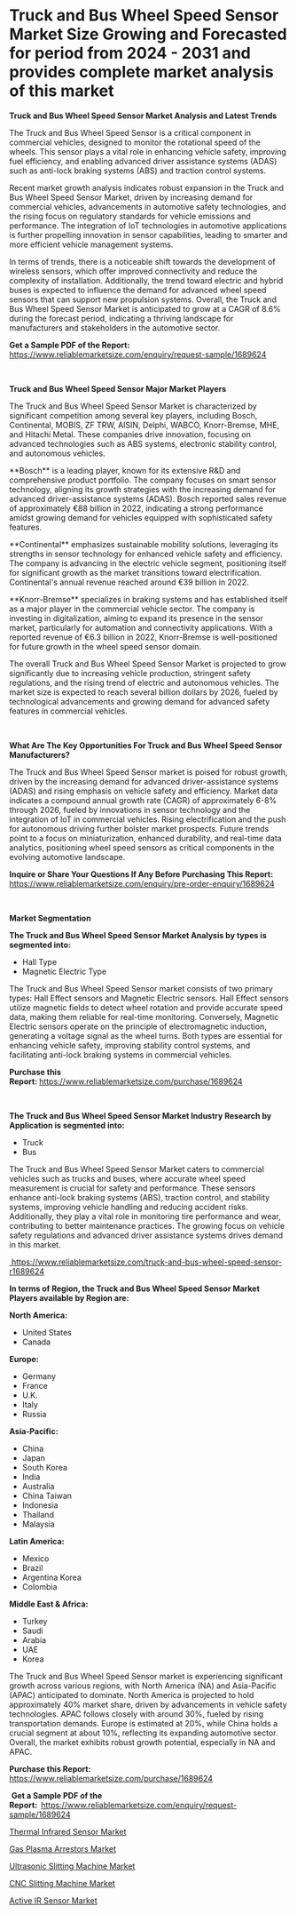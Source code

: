 <p><h1>Truck and Bus Wheel Speed Sensor Market Size Growing and Forecasted for period from 2024 - 2031 and provides complete market analysis of this market</h1></p><p><strong>Truck and Bus Wheel Speed Sensor Market Analysis and Latest Trends</strong></p>
<p><p>The Truck and Bus Wheel Speed Sensor is a critical component in commercial vehicles, designed to monitor the rotational speed of the wheels. This sensor plays a vital role in enhancing vehicle safety, improving fuel efficiency, and enabling advanced driver assistance systems (ADAS) such as anti-lock braking systems (ABS) and traction control systems.</p><p>Recent market growth analysis indicates robust expansion in the Truck and Bus Wheel Speed Sensor Market, driven by increasing demand for commercial vehicles, advancements in automotive safety technologies, and the rising focus on regulatory standards for vehicle emissions and performance. The integration of IoT technologies in automotive applications is further propelling innovation in sensor capabilities, leading to smarter and more efficient vehicle management systems.</p><p>In terms of trends, there is a noticeable shift towards the development of wireless sensors, which offer improved connectivity and reduce the complexity of installation. Additionally, the trend toward electric and hybrid buses is expected to influence the demand for advanced wheel speed sensors that can support new propulsion systems. Overall, the Truck and Bus Wheel Speed Sensor Market is anticipated to grow at a CAGR of 8.6% during the forecast period, indicating a thriving landscape for manufacturers and stakeholders in the automotive sector.</p></p>
<p><strong>Get a Sample PDF of the Report:&nbsp;</strong> <a href="https://www.reliablemarketsize.com/enquiry/request-sample/1689624?utm_campaign=1693&utm_medium=2&utm_source=Github&utm_content=ia&utm_term=19102024&utm_id=truck-and-bus-wheel-speed-sensor">https://www.reliablemarketsize.com/enquiry/request-sample/1689624</a></p>
<p>&nbsp;</p>
<p><strong>Truck and Bus Wheel Speed Sensor Major Market Players</strong></p>
<p><p>The Truck and Bus Wheel Speed Sensor Market is characterized by significant competition among several key players, including Bosch, Continental, MOBIS, ZF TRW, AISIN, Delphi, WABCO, Knorr-Bremse, MHE, and Hitachi Metal. These companies drive innovation, focusing on advanced technologies such as ABS systems, electronic stability control, and autonomous vehicles.</p><p>**Bosch** is a leading player, known for its extensive R&D and comprehensive product portfolio. The company focuses on smart sensor technology, aligning its growth strategies with the increasing demand for advanced driver-assistance systems (ADAS). Bosch reported sales revenue of approximately €88 billion in 2022, indicating a strong performance amidst growing demand for vehicles equipped with sophisticated safety features.</p><p>**Continental** emphasizes sustainable mobility solutions, leveraging its strengths in sensor technology for enhanced vehicle safety and efficiency. The company is advancing in the electric vehicle segment, positioning itself for significant growth as the market transitions toward electrification. Continental's annual revenue reached around €39 billion in 2022.</p><p>**Knorr-Bremse** specializes in braking systems and has established itself as a major player in the commercial vehicle sector. The company is investing in digitalization, aiming to expand its presence in the sensor market, particularly for automation and connectivity applications. With a reported revenue of €6.3 billion in 2022, Knorr-Bremse is well-positioned for future growth in the wheel speed sensor domain.</p><p>The overall Truck and Bus Wheel Speed Sensor Market is projected to grow significantly due to increasing vehicle production, stringent safety regulations, and the rising trend of electric and autonomous vehicles. The market size is expected to reach several billion dollars by 2026, fueled by technological advancements and growing demand for advanced safety features in commercial vehicles.</p></p>
<p>&nbsp;</p>
<p><strong>What Are The Key Opportunities For Truck and Bus Wheel Speed Sensor Manufacturers?</strong></p>
<p><p>The Truck and Bus Wheel Speed Sensor market is poised for robust growth, driven by the increasing demand for advanced driver-assistance systems (ADAS) and rising emphasis on vehicle safety and efficiency. Market data indicates a compound annual growth rate (CAGR) of approximately 6-8% through 2026, fueled by innovations in sensor technology and the integration of IoT in commercial vehicles. Rising electrification and the push for autonomous driving further bolster market prospects. Future trends point to a focus on miniaturization, enhanced durability, and real-time data analytics, positioning wheel speed sensors as critical components in the evolving automotive landscape.</p></p>
<p><strong>Inquire or Share Your Questions If Any Before Purchasing This Report:</strong> <a href="https://www.reliablemarketsize.com/enquiry/pre-order-enquiry/1689624?utm_campaign=1693&utm_medium=2&utm_source=Github&utm_content=ia&utm_term=19102024&utm_id=truck-and-bus-wheel-speed-sensor">https://www.reliablemarketsize.com/enquiry/pre-order-enquiry/1689624</a></p>
<p>&nbsp;</p>
<p><strong>Market Segmentation</strong></p>
<p><strong>The Truck and Bus Wheel Speed Sensor Market Analysis by types is segmented into:</strong></p>
<p><ul><li>Hall Type</li><li>Magnetic Electric Type</li></ul></p>
<p><p>The Truck and Bus Wheel Speed Sensor market consists of two primary types: Hall Effect sensors and Magnetic Electric sensors. Hall Effect sensors utilize magnetic fields to detect wheel rotation and provide accurate speed data, making them reliable for real-time monitoring. Conversely, Magnetic Electric sensors operate on the principle of electromagnetic induction, generating a voltage signal as the wheel turns. Both types are essential for enhancing vehicle safety, improving stability control systems, and facilitating anti-lock braking systems in commercial vehicles.</p></p>
<p><strong>Purchase this Report:&nbsp;</strong><a href="https://www.reliablemarketsize.com/purchase/1689624?utm_campaign=1693&utm_medium=2&utm_source=Github&utm_content=ia&utm_term=19102024&utm_id=truck-and-bus-wheel-speed-sensor">https://www.reliablemarketsize.com/purchase/1689624</a></p>
<p>&nbsp;</p>
<p><strong>The Truck and Bus Wheel Speed Sensor Market Industry Research by Application is segmented into:</strong></p>
<p><ul><li>Truck</li><li>Bus</li></ul></p>
<p><p>The Truck and Bus Wheel Speed Sensor Market caters to commercial vehicles such as trucks and buses, where accurate wheel speed measurement is crucial for safety and performance. These sensors enhance anti-lock braking systems (ABS), traction control, and stability systems, improving vehicle handling and reducing accident risks. Additionally, they play a vital role in monitoring tire performance and wear, contributing to better maintenance practices. The growing focus on vehicle safety regulations and advanced driver assistance systems drives demand in this market.</p></p>
<p><a href="https://www.reliablemarketsize.com/truck-and-bus-wheel-speed-sensor-r1689624?utm_campaign=1693&utm_medium=2&utm_source=Github&utm_content=ia&utm_term=19102024&utm_id=truck-and-bus-wheel-speed-sensor">&nbsp;https://www.reliablemarketsize.com/truck-and-bus-wheel-speed-sensor-r1689624</a></p>
<p><strong>In terms of Region, the Truck and Bus Wheel Speed Sensor Market Players available by Region are:</strong></p>
<p>
    <p> <strong> North America: </strong>
        <ul>
            <li>United States</li>
            <li>Canada</li>
        </ul>
        </p> 
    <p> <strong> Europe: </strong>
        <ul>
            <li>Germany</li>
            <li>France</li>
            <li>U.K.</li>
            <li>Italy</li>
            <li>Russia</li>
        </ul>
        </p> 
    <p> <strong> Asia-Pacific: </strong>
        <ul>
            <li>China</li>
            <li>Japan</li>
            <li>South Korea</li>
            <li>India</li>
            <li>Australia</li>
            <li>China Taiwan</li>
            <li>Indonesia</li>
            <li>Thailand</li>
            <li>Malaysia</li>
        </ul>
        </p> 
    <p> <strong> Latin America: </strong>
        <ul>
            <li>Mexico</li>
            <li>Brazil</li>
            <li>Argentina Korea</li>
            <li>Colombia</li>
        </ul>
        </p> 
    <p> <strong> Middle East & Africa: </strong>
        <ul>
            <li>Turkey</li>
            <li>Saudi</li>
            <li>Arabia</li>
            <li>UAE</li>
            <li>Korea</li>
        </ul>
    </p>
    </p>
<p><p>The Truck and Bus Wheel Speed Sensor market is experiencing significant growth across various regions, with North America (NA) and Asia-Pacific (APAC) anticipated to dominate. North America is projected to hold approximately 40% market share, driven by advancements in vehicle safety technologies. APAC follows closely with around 30%, fueled by rising transportation demands. Europe is estimated at 20%, while China holds a crucial segment at about 10%, reflecting its expanding automotive sector. Overall, the market exhibits robust growth potential, especially in NA and APAC.</p></p>
<p><strong>Purchase this Report: </strong><a href="https://www.reliablemarketsize.com/purchase/1689624?utm_campaign=1693&utm_medium=2&utm_source=Github&utm_content=ia&utm_term=19102024&utm_id=truck-and-bus-wheel-speed-sensor">https://www.reliablemarketsize.com/purchase/1689624</a></p>
<p>&nbsp;<strong>Get a Sample PDF of the Report:&nbsp;&nbsp;</strong><a href="https://www.reliablemarketsize.com/enquiry/request-sample/1689624?utm_campaign=1693&utm_medium=2&utm_source=Github&utm_content=ia&utm_term=19102024&utm_id=truck-and-bus-wheel-speed-sensor">https://www.reliablemarketsize.com/enquiry/request-sample/1689624</a></p>
<p><strong></strong></p>
<p><p><a href="https://www.linkedin.com/pulse/analyzing-global-thermal-infrared-sensor-market-growth-prospects-sd09e?utm_campaign=1693&utm_medium=2&utm_source=Github&utm_content=ia&utm_term=19102024&utm_id=truck-and-bus-wheel-speed-sensor">Thermal Infrared Sensor Market</a></p><p><a href="https://github.com/santosh758595/Market-Research-Report-List-6/blob/main/gas-plasma-arrestors-market.md?utm_campaign=1693&utm_medium=2&utm_source=Github&utm_content=ia&utm_term=19102024&utm_id=truck-and-bus-wheel-speed-sensor">Gas Plasma Arrestors Market</a></p><p><a href="https://issuu.com/reportprime-2/docs/ultrasonic-slitting-machine-market-_167a66cc39cc9f?utm_campaign=1693&utm_medium=2&utm_source=Github&utm_content=ia&utm_term=19102024&utm_id=truck-and-bus-wheel-speed-sensor">Ultrasonic Slitting Machine Market</a></p><p><a href="https://issuu.com/reportprime-2/docs/cnc-slitting-machine-market-size-20_ffc5ed6965064c?utm_campaign=1693&utm_medium=2&utm_source=Github&utm_content=ia&utm_term=19102024&utm_id=truck-and-bus-wheel-speed-sensor">CNC Slitting Machine Market</a></p><p><a href="https://www.linkedin.com/pulse/active-ir-sensor-market-indicators-size-regional-breakdown-player-grxee?utm_campaign=1693&utm_medium=2&utm_source=Github&utm_content=ia&utm_term=19102024&utm_id=truck-and-bus-wheel-speed-sensor">Active IR Sensor Market</a></p></p>